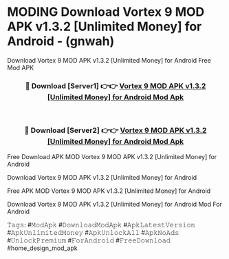 # MODING Download Vortex 9 MOD APK v1.3.2 [Unlimited Money] for Android - (gnwah)
Download Vortex 9 MOD APK v1.3.2 [Unlimited Money] for Android Free Mod APK

<div align="center">
<h3>🔴 Download [Server1] 👉👉 <a href="https://apk-comot.site?title=Vortex_9_MOD_APK_v1.3.2_[Unlimited_Money]_for_Android">Vortex 9 MOD APK v1.3.2 [Unlimited Money] for Android Mod Apk</a></h3><br>

<h3>🔴 Download [Server2] 👉👉 <a href="https://apk-comot.site?title=Vortex_9_MOD_APK_v1.3.2_[Unlimited_Money]_for_Android">Vortex 9 MOD APK v1.3.2 [Unlimited Money] for Android Mod Apk</a></h3>
</div>


Free Download APK MOD Vortex 9 MOD APK v1.3.2 [Unlimited Money] for Android

Download Vortex 9 MOD APK v1.3.2 [Unlimited Money] for Android 

Free APK MOD Vortex 9 MOD APK v1.3.2 [Unlimited Money] for Android 

Download Vortex 9 MOD APK v1.3.2 [Unlimited Money] for Android Mod For Android

𝚃𝚊𝚐𝚜: #𝙼𝚘𝚍𝙰𝚙𝚔 #𝙳𝚘𝚠𝚗𝚕𝚘𝚊𝚍𝙼𝚘𝚍𝙰𝚙𝚔 #𝙰𝚙𝚔𝙻𝚊𝚝𝚎𝚜𝚝𝚅𝚎𝚛𝚜𝚒𝚘𝚗 #𝙰𝚙𝚔𝚄𝚗𝚕𝚒𝚖𝚒𝚝𝚎𝚍𝙼𝚘𝚗𝚎𝚢 #𝙰𝚙𝚔𝚄𝚗𝚕𝚘𝚌𝚔𝙰𝚕𝚕 #𝙰𝚙𝚔𝙽𝚘𝙰𝚍𝚜 #𝚄𝚗𝚕𝚘𝚌𝚔𝙿𝚛𝚎𝚖𝚒𝚞𝚖 #𝙵𝚘𝚛𝙰𝚗𝚍𝚛𝚘𝚒𝚍 #𝙵𝚛𝚎𝚎𝙳𝚘𝚠𝚗𝚕𝚘𝚊𝚍 #home_design_mod_apk
